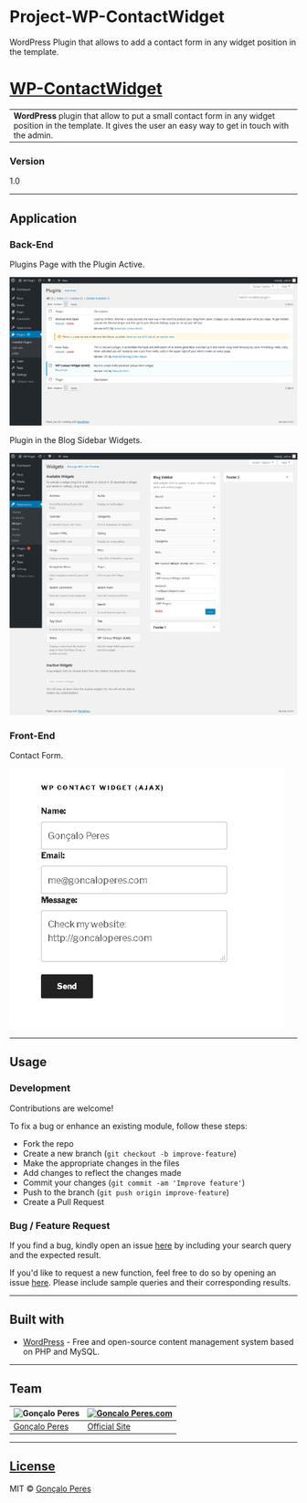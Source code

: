 # Project-WP-ContactWidget
WordPress Plugin that allows to add a contact form in any widget position in the template.

# [WP-ContactWidget](https://github.com/goncaloperes/Project-WP-ContactWidget)

<table>
<tr>
<td>
<b>WordPress</b> plugin that allow to put a small contact form in any widget position in the template.
  It gives the user an easy way to get in touch with the admin.
</td>
</tr>
</table>

### Version
1.0


---

## Application

### Back-End

Plugins Page with the Plugin Active.

![](https://github.com/goncaloperes/Project-WP-ContactWidget/blob/master/Snapshots/Plugin_Widget_Active.png)

Plugin in the Blog Sidebar Widgets.

![](https://github.com/goncaloperes/Project-WP-ContactWidget/blob/master/Snapshots/Widget.png)

### Front-End

Contact Form.

![](https://github.com/goncaloperes/Project-WP-ContactWidget/blob/master/Snapshots/widget_frontend.jpg)


---

## Usage

### Development
Contributions are welcome!

To fix a bug or enhance an existing module, follow these steps:

- Fork the repo
- Create a new branch (`git checkout -b improve-feature`)
- Make the appropriate changes in the files
- Add changes to reflect the changes made
- Commit your changes (`git commit -am 'Improve feature'`)
- Push to the branch (`git push origin improve-feature`)
- Create a Pull Request 

### Bug / Feature Request

If you find a bug, kindly open an issue [here](https://github.com/goncaloperes/Project-WP-ContactWidget/issues/new) by including your search query and the expected result.

If you'd like to request a new function, feel free to do so by opening an issue [here](https://github.com/goncaloperes/Project-WP-ContactWidget/issues/new). Please include sample queries and their corresponding results.

---

## Built with 

- [WordPress](https://wordpress.com/) -  Free and open-source content management system based on PHP and MySQL.

---

## Team

![Gonçalo Peres](https://media-exp2.licdn.com/mpr/mpr/shrinknp_200_200/AAIA_wDGAAAAAQAAAAAAAAqTAAAAJDBlZTE3MmI0LWNmNjgtNDM3MS1iMzRmLTI0ZGQ1MGRlMWE1Yw.jpg)  | [![Goncalo Peres.com]()](https://goncaloperes.com/)
---|---
[Gonçalo Peres](https://github.com/goncaloperes) |[Official Site](https://goncaloperes.com)


---

## [License](https://github.com/goncaloperes/Project-AJAX-AddressBook/blob/master/LICENSE)

MIT © [Gonçalo Peres](https://goncaloperes.github.io)
